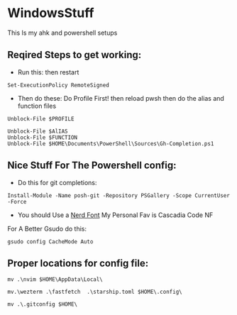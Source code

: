 # WindowsStuff
This Is my ahk and powershell setups

## Reqired Steps to get working:
- Run this: then restart
```pwsh
Set-ExecutionPolicy RemoteSigned 
```

- Then do these: Do Profile First! then reload pwsh then do the alias and function files
```pwsh
Unblock-File $PROFILE
```

```pwsh
Unblock-File $AlIAS
Unblock-File $FUNCTION
Unblock-File $HOME\Documents\PowerShell\Sources\Gh-Completion.ps1
```

## Nice Stuff For The Powershell config:
- Do this for git completions: 
```pwsh
Install-Module -Name posh-git -Repository PSGallery -Scope CurrentUser -Force
```

- You should Use a [Nerd Font](https://github.com/ryanoasis/nerd-fonts/releases/) My Personal Fav is Cascadia Code NF


For A Better Gsudo do this:
```pwsh
gsudo config CacheMode Auto
```

## Proper locations for config file:
```pwsh
mv .\nvim $HOME\AppData\Local\
```
```pwsh
mv.\wezterm .\fastfetch  .\starship.toml $HOME\.config\
```
```pwsh
mv .\.gitconfig $HOME\
```
